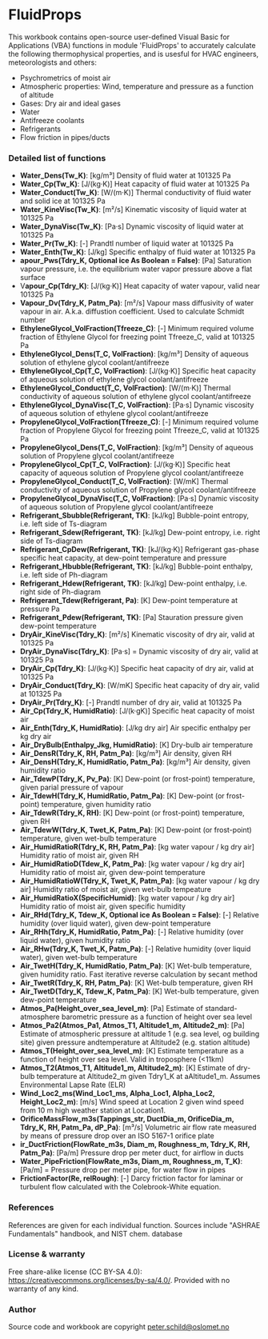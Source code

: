 # FluidProps
This workbook contains open-source user-defined Visual Basic for Applications (VBA) functions in module 'FluidProps' to accurately calculate the following thermophysical properties, and is usesful for HVAC engineers, meteorologists and others:
- Psychrometrics of moist air
- Atmospheric properties: Wind, temperature and pressure as a function of altitude
- Gases: Dry air and ideal gases
- Water
- Antifreeze coolants
- Refrigerants
- Flow friction in pipes/ducts

### Detailed list of functions
- **Water_Dens(Tw_K)**: [kg/m³] Density of fluid water at 101325 Pa
- **Water_Cp(Tw_K)**: [J/(kg·K)] Heat capacity of fluid water at 101325 Pa
- **Water_Conduct(Tw_K)**: [W/(m·K)] Thermal conductivity of fluid water and solid ice at 101325 Pa
- **Water_KineVisc(Tw_K)**: [m²/s] Kinematic viscosity of liquid water at 101325 Pa
- **Water_DynaVisc(Tw_K)**: [Pa·s] Dynamic viscosity of liquid water at 101325 Pa
- **Water_Pr(Tw_K)**: [-] Prandtl number of liquid water at 101325 Pa
- **Water_Enth(Tw_K)**: [J/kg] Specific enthalpy of fluid water  at 101325 Pa
- **apour_Pws(Tdry_K, Optional ice As Boolean = False)**: [Pa] Saturation vapour pressure, i.e. the equilibrium water vapor pressure above a flat surface
- V**apour_Cp(Tdry_K)**: [J/(kg·K)] Heat capacity of water vapour, valid near 101325 Pa
- **Vapour_Dv(Tdry_K, Patm_Pa)**: [m²/s] Vapour mass diffusivity of water vapour in air. A.k.a. diffustion coefficient. Used to calculate Schmidt number
- **EthyleneGlycol_VolFraction(Tfreeze_C)**: [-] Minimum required volume fraction of Ethylene Glycol for freezing point Tfreeze_C, valid at 101325 Pa
- **EthyleneGlycol_Dens(T_C, VolFraction)**: [kg/m³] Density of aqueous solution of ethylene glycol coolant/antifreeze
- **EthyleneGlycol_Cp(T_C, VolFraction)**: [J/(kg·K)] Specific heat capacity of aqueous solution of ethylene glycol coolant/antifreeze
- **EthyleneGlycol_Conduct(T_C, VolFraction)**: [W/(m·K)] Thermal conductivity of aqueous solution of ethylene glycol coolant/antifreeze
- **EthyleneGlycol_DynaVisc(T_C, VolFraction)**: [Pa·s] Dynamic viscosity of aqueous solution of ethylene glycol coolant/antifreeze
- **PropyleneGlycol_VolFraction(Tfreeze_C)**: [-] Minimum required volume fraction of Propylene Glycol for freezing point Tfreeze_C, valid at 101325 Pa
- **PropyleneGlycol_Dens(T_C, VolFraction)**: [kg/m³] Density of aqueous solution of Propylene glycol coolant/antifreeze
- **PropyleneGlycol_Cp(T_C, VolFraction)**: [J/(kg·K)] Specific heat capacity of aqueous solution of Propylene glycol coolant/antifreeze
- **PropyleneGlycol_Conduct(T_C, VolFraction)**: [W/mK] Thermal conductivity of aqueous solution of Propylene glycol coolant/antifreeze
- **PropyleneGlycol_DynaVisc(T_C, VolFraction)**: [Pa·s] Dynamic viscosity of aqueous solution of Propylene glycol coolant/antifreeze
- **Refrigerant_Sbubble(Refrigerant, TK)**: [kJ/kg] Bubble-point entropy, i.e. left side of Ts-diagram
- **Refrigerant_Sdew(Refrigerant, TK)**: [kJ/kg] Dew-point entropy, i.e. right side of Ts-diagram
- **Refrigerant_CpDew(Refrigerant, TK)**: [kJ/(kg·K)] Refrigerant gas-phase specific heat capacity, at dew-point temperature and pressure
- **Refrigerant_Hbubble(Refrigerant, TK)**: [kJ/kg] Bubble-point enthalpy, i.e. left side of Ph-diagram
- **Refrigerant_Hdew(Refrigerant, TK)**: [kJ/kg] Dew-point enthalpy, i.e. right side of Ph-diagram
- **Refrigerant_Tdew(Refrigerant, Pa)**: [K] Dew-point temperature at pressure Pa
- **Refrigerant_Pdew(Refrigerant, TK)**: [Pa] Stauration pressure given dew-point temperature
- **DryAir_KineVisc(Tdry_K)**: [m²/s] Kinematic viscosity of dry air, valid at 101325 Pa
- **DryAir_DynaVisc(Tdry_K)**: [Pa·s] = Dynamic viscosity of dry air, valid at 101325 Pa
- **DryAir_Cp(Tdry_K)**: [J/(kg·K)] Specific heat capacity of dry air, valid at 101325 Pa
- **DryAir_Conduct(Tdry_K)**: [W/mK] Specific heat capacity of dry air, valid at 101325 Pa
- **DryAir_Pr(Tdry_K)**: [-] Prandtl number of dry air, valid at 101325 Pa
- **Air_Cp(Tdry_K, HumidRatio)**: [J/(k·gK)] Specific heat capacity of moist air
- **Air_Enth(Tdry_K, HumidRatio)**: [J/kg dry air] Air specific enthalpy per kg dry air
- **Air_DryBulb(Enthalpy_Jkg, HumidRatio)**: [K] Dry-bulb air temperature
- **Air_DensR(Tdry_K, RH, Patm_Pa)**: [kg/m³] Air density, given RH
- **Air_DensH(Tdry_K, HumidRatio, Patm_Pa)**: [kg/m³] Air density, given humidity ratio
- **Air_TdewP(Tdry_K, Pv_Pa)**: [K] Dew-point (or frost-point) temperature, given parial pressure of vapour
- **Air_TdewH(Tdry_K, HumidRatio, Patm_Pa)**: [K] Dew-point (or frost-point) temperature, given humidity ratio
- **Air_TdewR(Tdry_K, RH)**: [K] Dew-point (or frost-point) temperature, given RH
- **Air_TdewW(Tdry_K, Twet_K, Patm_Pa)**: [K] Dew-point (or frost-point) temperature, given wet-bulb temperature
- **Air_HumidRatioR(Tdry_K, RH, Patm_Pa)**: [kg water vapour / kg dry air] Humidity ratio of moist air, given RH
- **Air_HumidRatioD(Tdew_K, Patm_Pa)**: [kg water vapour / kg dry air] Humidity ratio of moist air, given dew-point temperature
- **Air_HumidRatioW(Tdry_K, Twet_K, Patm_Pa)**: [kg water vapour / kg dry air] Humidity ratio of moist air, given wet-bulb tempeature
- **Air_HumidRatioX(SpecificHumid)**: [kg water vapour / kg dry air] Humidity ratio of moist air, given specific humidity
- **Air_RHd(Tdry_K, Tdew_K, Optional ice As Boolean = False)**: [-] Relative humidity (over liquid water), given dew-point temperature
- **Air_RHh(Tdry_K, HumidRatio, Patm_Pa)**: [-] Relative humidity (over liquid water), given humidity ratio
- **Air_RHw(Tdry_K, Twet_K, Patm_Pa)**: [-] Relative humidity (over liquid water), given wet-bulb temperature
- **Air_TwetH(Tdry_K, HumidRatio, Patm_Pa)**: [K] Wet-bulb temperature, given humidity ratio. Fast iterative reverse calculation by secant method
- **Air_TwetR(Tdry_K, RH, Patm_Pa)**: [K] Wet-bulb temperature, given RH
- **Air_TwetD(Tdry_K, Tdew_K, Patm_Pa)**: [K] Wet-bulb temperature, given dew-point temperature
- **Atmos_Pa(Height_over_sea_level_m)**: [Pa] Estimate of standard-atmosphere barometric pressure as a function of height over sea level
- **Atmos_Pa2(Atmos_Pa1, Atmos_T1, Altitude1_m, Altitude2_m)**: [Pa] Estimate of atmospheric pressure at altitude 1 (e.g. sea level, og building site) given pressure andtemperature at Altitude2 (e.g. station altitude)
- **Atmos_T(Height_over_sea_level_m)**: [K] Estimate temperature as a function of height over sea level. Valid in troposphere (<11km)
- **Atmos_T2(Atmos_T1, Altitude1_m, Altitude2_m)**: [K] Estimate of dry-bulb temperature at Altitude2_m given Tdry1_K at aAltitude1_m. Assumes Environmental Lapse Rate (ELR)
- **Wind_Loc2_ms(Wind_Loc1_ms, Alpha_Loc1, Alpha_Loc2, Height_Loc2_m)**: [m/s] Wind speed at Location 2 given wind speed from 10 m high weather station at Location1.
- **OrificeMassFlow_m3s(Tappings_str, DuctDia_m, OrificeDia_m, Tdry_K, RH, Patm_Pa, dP_Pa)**: [m³/s]  Volumetric air flow rate measured by means of pressure drop over an ISO 5167-1 orifice plate
- **ir_DuctFriction(FlowRate_m3s, Diam_m, Roughness_m, Tdry_K, RH, Patm_Pa)**: [Pa/m] Pressure drop per meter duct, for airflow in ducts
- **Water_PipeFriction(FlowRate_m3s, Diam_m, Roughness_m, T_K)**: [Pa/m] = Pressure drop per meter pipe, for water flow in pipes
- **FrictionFactor(Re, relRough)**: [-] Darcy friction factor for laminar or turbulent flow calculated with the Colebrook-White equation.

### References
References are given for each individual function. Sources include "ASHRAE Fundamentals" handbook, and NIST chem. database

### License & warranty
Free share-alike license (CC BY-SA 4.0): https://creativecommons.org/licenses/by-sa/4.0/. Provided with no warranty of any kind.

### Author
Source code and workbook are copyright peter.schild@oslomet.no
